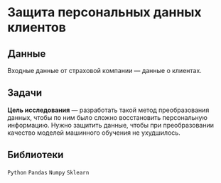 # Защита персональных данных клиентов

## Данные 

Входные данные от страховой компании — данные о клиентах. 

## Задачи 

**Цель исследования** — разработать такой метод преобразования данных, чтобы по ним было сложно восстановить персональную информацию. Нужно защитить данные, чтобы при преобразовании качество моделей машинного обучения не ухудшилось.

## Библиотеки 

`Python` `Pandas` `Numpy` `Sklearn`

<br>
